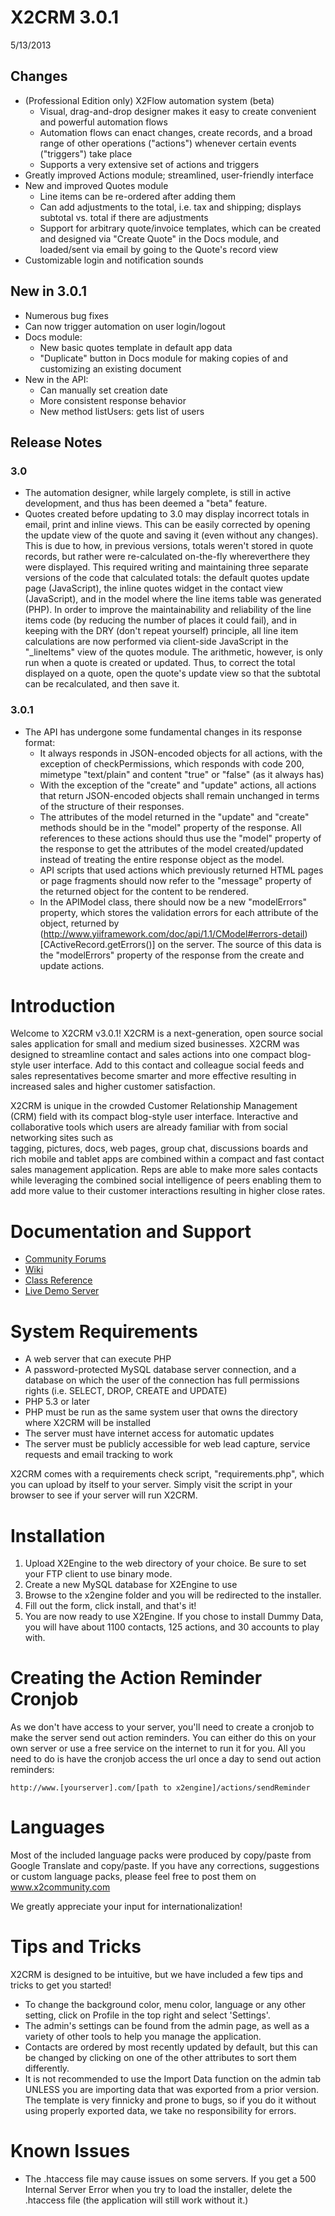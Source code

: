 # X2CRM 3.0.1 #
5/13/2013
## Changes ##
* (Professional Edition only) X2Flow automation system (beta)
  * Visual, drag-and-drop designer makes it easy to create convenient and 
    powerful automation flows
  * Automation flows can enact changes, create records, and a broad range of 
    other operations ("actions") whenever certain events ("triggers") take place
  * Supports a very extensive set of actions and triggers
* Greatly improved Actions module; streamlined, user-friendly interface
* New and improved Quotes module
  * Line items can be re-ordered after adding them
  * Can add adjustments to the total, i.e. tax and shipping; displays subtotal
    vs. total if there are adjustments
  * Support for arbitrary quote/invoice templates, which can be created and 
    designed via "Create Quote" in the Docs module, and loaded/sent via email 
    by going to the Quote's record view
* Customizable login and notification sounds

## New in 3.0.1 ##
* Numerous bug fixes
* Can now trigger automation on user login/logout
* Docs module:
  * New basic quotes template in default app data
  * "Duplicate" button in Docs module for making copies of and customizing an
    existing document
* New in the API:
  * Can manually set creation date
  * More consistent response behavior
  * New method listUsers: gets list of users

## Release Notes ##
### 3.0 ###
* The automation designer, while largely complete, is still in active 
  development, and thus has been deemed a "beta" feature.
* Quotes created before updating to 3.0 may display incorrect totals in email,
  print and inline views. This can be easily corrected by opening the update 
  view of the quote and saving it (even without any changes). This is due to 
  how, in previous versions, totals weren't stored in quote records, but rather 
  were re-calculated on-the-fly whereverthere they were displayed. This required 
  writing and maintaining three separate versions of the code that calculated
  totals: the default quotes update page (JavaScript), the inline quotes widget
  in the contact view (JavaScript), and in the model where the line items table 
  was generated (PHP). In order to improve the maintainability and reliability 
  of the line items code (by reducing the number of places it could fail), and 
  in keeping with the DRY (don't repeat yourself) principle, all line item 
  calculations are now performed via client-side JavaScript in the 
  "\_lineItems" view of the quotes module. The arithmetic, however, is only run 
  when a quote is created or updated. Thus, to correct the total displayed on 
  a quote, open the quote's update view so that the subtotal can be 
  recalculated, and then save it.
### 3.0.1 ###
* The API has undergone some fundamental changes in its response format:
  * It always responds in JSON-encoded objects for all actions, with the
    exception of checkPermissions, which responds with code 200, mimetype
    "text/plain" and content "true" or "false" (as it always has)
  * With the exception of the "create" and "update" actions, all actions that
    return JSON-encoded objects shall remain unchanged in terms of the structure
    of their responses.
  * The attributes of the model returned in the "update" and "create" methods
    should be in the "model" property of the response. All references to these
    actions should thus use the "model" property of the response to get the
    attributes of the model created/updated instead of treating the entire
    response object as the model.
  * API scripts that used actions which previously returned HTML pages or page
    fragments should now refer to the "message" property of the returned object
    for the content to be rendered.
  * In the APIModel class, there should now be a new "modelErrors" property,
    which stores the validation errors for each attribute of the object, returned by
    (http://www.yiiframework.com/doc/api/1.1/CModel#errors-detail)[CActiveRecord.getErrors()]
    on the server. The source of this data is the "modelErrors" property of the
    response from the create and update actions.




# Introduction #
Welcome to  X2CRM v3.0.1!
X2CRM is a next-generation,  open source social sales application for small and 
medium sized businesses.  X2CRM  was designed to  streamline  contact and sales 
actions into  one  compact blog-style user interface.  Add to this contact  and
colleague social feeds  and  sales  representatives  become  smarter  and  more
effective resulting in increased sales and higher customer satisfaction.

X2CRM is  unique  in the  crowded  Customer Relationship Management (CRM) field 
with its compact blog-style user interface. Interactive and collaborative tools 
which  users are already  familiar  with from  social networking  sites such as  
tagging,  pictures,  docs,  web pages,  group chat, discussions boards and rich 
mobile and tablet apps are combined within a  compact  and  fast  contact sales 
management application. Reps  are  able  to  make  more  sales  contacts  while 
leveraging the combined  social intelligence of peers enabling them to add more 
value to their customer interactions resulting in higher close rates. 

# Documentation and Support #
* [Community Forums](http://x2community.com/)
* [Wiki](http://wiki.x2engine.com)
* [Class Reference](http://doc.x2engine.com/)
* [Live Demo Server](http://demo.x2engine.com/)

# System Requirements #
* A web server that can execute PHP
* A password-protected MySQL database server connection, and a database on 
  which the user of the connection has full permissions rights (i.e. SELECT, 
  DROP, CREATE and UPDATE)
* PHP 5.3 or later
* PHP must be run as the same system user that owns the directory where X2CRM 
  will be installed
* The server must have internet access for automatic updates
* The server must be publicly accessible for web lead capture, service requests 
  and email tracking to work

X2CRM comes with a requirements check script, "requirements.php", which you can 
upload by itself to your server. Simply visit the script in your browser to see 
if your server will run X2CRM.

# Installation #
1. Upload X2Engine to the web directory of your choice. Be sure to set your FTP 
   client to use binary mode.
2. Create a new MySQL database for X2Engine to use
3. Browse to the x2engine folder and you will be redirected to the installer.
4. Fill out the form, click install, and that's it!
5. You are now ready to use X2Engine.  If you chose to install Dummy Data,  you 
   will have about 1100 contacts, 125 actions, and 30 accounts to play with.


# Creating the Action Reminder Cronjob #
As we don't have access to your server, you'll need to create a cronjob to make 
the server send out action reminders. You can either do this on your own server 
or use a free service on the internet to run it for you.  All you need to do is 
have the cronjob access the url once a day to send out action reminders:

    http://www.[yourserver].com/[path to x2engine]/actions/sendReminder

# Languages #
Most of the  included language packs were produced by  copy/paste  from  Google 
Translate and copy/paste.  If you have any  corrections,  suggestions or custom 
language packs, please feel free to post them on www.x2community.com

We greatly appreciate your input for internationalization!


# Tips and Tricks #
X2CRM  is designed to be intuitive,  but we have included a few tips and tricks 
to get you started!
* To change the background color,  menu color,  language  or any other setting, 
  click on Profile in the top right and select 'Settings'.
* The admin's settings  can be found from the admin page,  as well as a variety 
  of other tools to help you manage the application.
* Contacts are ordered by most  recently  updated  by default,  but this can be 
  changed by clicking on one of the other attributes to sort them differently.
* It is not recommended to use the Import Data function on the admin tab UNLESS 
  you are importing data that was exported from a  prior version.  The template 
  is very finnicky and prone to bugs,  so if you do it  without  using properly 
  exported data, we take no responsibility for errors.


# Known Issues #
- The  .htaccess  file  may  cause  issues  on  some  servers.  If  you  get  a 
  500 Internal Server Error  when you  try  to load the installer,  delete  the
  .htaccess file (the application will still work without it.)

